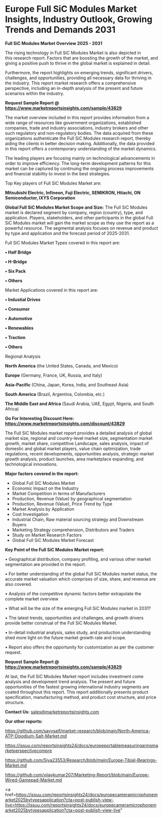 # Europe Full SiC Modules Market Insights, Industry Outlook, Growing Trends and Demands 2031

<Strong> Full SiC Modules Market Overview 2025 - 2031</strong>

The rising technology in Full SiC Modules Market is also depicted in this research report. Factors that are boosting the growth of the market, and giving a positive push to thrive in the global market is explained in detail.

Furthermore, the report highlights on emerging trends, significant drivers, challenges, and opportunities, providing all necessary data for thriving in the industry. This report market research offers a comprehensive perspective, including an in-depth analysis of the present and future scenarios within the industry.

<strong>Request Sample Report @ <a href=https://www.marketreportsinsights.com/sample/43829>https://www.marketreportsinsights.com/sample/43829</a></strong>

The market overview included in this report provides information from a wide range of resources like government organizations, established companies, trade and industry associations, industry brokers and other such regulatory and non-regulatory bodies. The data acquired from these organizations authenticate the Full SiC Modules research report, thereby aiding the clients in better decision making. Additionally, the data provided in this report offers a contemporary understanding of the market dynamics.

The leading players are focusing mainly on technological advancements in order to improve efficiency. The long-term development patterns for this market can be captured by continuing the ongoing process improvements and financial stability to invest in the best strategies.

Top Key players of Full SiC Modules Market are:

<strong>Mitsubishi Electric, Infineon, Fuji Electric, SEMIKRON, Hitachi, ON Semiconductor, IXYS Corporation</strong>

<strong><b>Global Full SiC Modules Market Scope and Size:</b></strong>
The Full SiC Modules market is declared segment by company, region (country), type, and application. Players, stakeholders, and other participants in the global Full SiC Modules market will gain the market scope as they use the report as a powerful resource. The segmental analysis focuses on revenue and product by type and application and the forecast period of 2025-2031.

Full SiC Modules Market Types covered in this report are:

<strong>•  Half Bridge

•  H-Bridge

•  Six Pack

•  Others</strong>

Market Applications covered in this report are:

<strong>•  Industial Drives

•  Consumer

•  Automotive

•  Renewables

•  Traction

•  Others</strong> 

Regional Analysis

<strong>North America</strong> (the United States, Canada, and Mexico)

<strong>Europe</strong> (Germany, France, UK, Russia, and Italy)

<strong>Asia-Pacific</strong> (China, Japan, Korea, India, and Southeast Asia)

<strong>South America</strong> (Brazil, Argentina, Colombia, etc.)

<strong>The Middle East and Africa</strong> (Saudi Arabia, UAE, Egypt, Nigeria, and South Africa)

<strong>Go For Interesting Discount Here: <a href=https://www.marketreportsinsights.com/discount/43829>https://www.marketreportsinsights.com/discount/43829</a></strong>

The Full SiC Modules market report provides a detailed analysis of global market size, regional and country-level market size, segmentation market growth, market share, competitive Landscape, sales analysis, impact of domestic and global market players, value chain optimization, trade regulations, recent developments, opportunities analysis, strategic market growth analysis, product launches, area marketplace expanding, and technological innovations.

<strong><b>Major factors covered in the report:</b></strong>
<ul>
  <li>Global Full SiC Modules Market </li>
  <li>Economic Impact on the Industry</li>
  <li>Market Competition in terms of Manufacturers</li>
  <li>Production, Revenue (Value) by geographical segmentation</li>
  <li>Production, Revenue (Value), Price Trend by Type</li>
  <li>Market Analysis by Application</li>
  <li>Cost Investigation</li>
  <li>Industrial Chain, Raw material sourcing strategy and Downstream Buyers</li>
  <li>Marketing Strategy comprehension, Distributors and Traders</li>
  <li>Study on Market Research Factors</li>
  <li>Global Full SiC Modules Market Forecast</li>
</ul>

<strong><b>Key Point of the Full SiC Modules Market report:</b></strong>

• Geographical distribution, company profiling, and various other market segmentation are provided in the report.

• For better understanding of the global Full SiC Modules market status, the accurate market valuation which comprises of size, share, and revenue are also covered.

• Analysis of the competitive dynamic factors better extrapolate the complete market overview

• What will be the size of the emerging Full SiC Modules market in 2031?

• The latest trends, opportunities and challenges, and growth drivers provide better construal of the Full SiC Modules Market.

• In-detail industrial analysis, sales study, and production understanding shed more light on the future market growth rate and scope.

• Report also offers the opportunity for customization as per the customer request.

<strong>Request Sample Report @ <a href=https://www.marketreportsinsights.com/sample/43829>https://www.marketreportsinsights.com/sample/43829</a></strong>

At last, the Full SiC Modules Market report includes investment come analysis and development trend analysis. The present and future opportunities of the fastest growing international industry segments are coated throughout this report. This report additionally presents product specification, manufacturing method, and product cost structure, and price structure.

<strong>Contact Us:</strong>
sales@marketreportsinsights.com

<strong>Our other reports:</strong>

<a href=https://github.com/sayysaif/market-research/blob/main/North-America-ATP-Disodium-Salt-Market.md>https://github.com/sayysaif/market-research/blob/main/North-America-ATP-Disodium-Salt-Market.md</a>

<a href=https://issuu.com/reportsinsights24/docs/europeportablemeasuringarmsmarketperspectivecompre>https://issuu.com/reportsinsights24/docs/europeportablemeasuringarmsmarketperspectivecompre</a>

<a href=https://github.com/Siya23553/Research/blob/main/Europe-Tibial-Bearings-Market.md>https://github.com/Siya23553/Research/blob/main/Europe-Tibial-Bearings-Market.md</a>

<a href=https://github.com/vijaykumar207/Marketing-Report/blob/main/Europe-Wired-Gamepad-Market.md>https://github.com/vijaykumar207/Marketing-Report/blob/main/Europe-Wired-Gamepad-Market.md</a>

<a href=https://issuu.com/reportsinsights24/docs/europecameramicrophonemarket2025bytypesapplication?cta=post-publish-view-live>https://issuu.com/reportsinsights24/docs/europecameramicrophonemarket2025bytypesapplication?cta=post-publish-view-live</a>"
